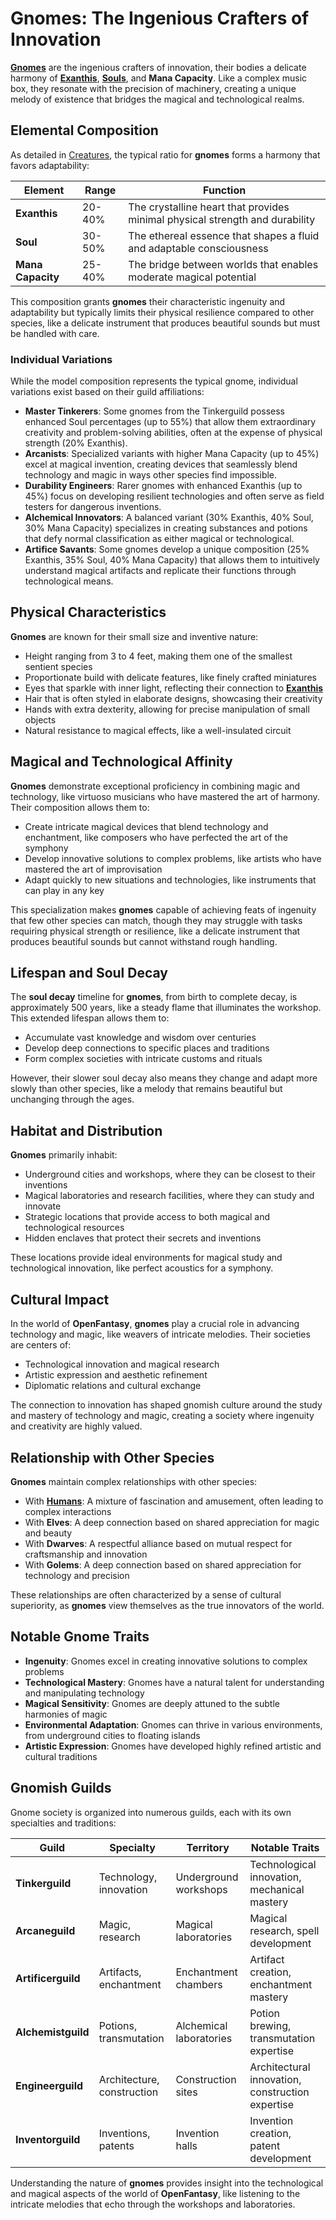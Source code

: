 # **Gnomes**: The Ingenious Crafters of Innovation

[**Gnomes**](/codex/Creatures/Gnomes.md) are the ingenious crafters of innovation, their bodies a delicate harmony of [**Exanthis**](/codex/Basic/Exanthis.md), [**Souls**](/codex/Basic/Soul.md), and **Mana Capacity**. Like a complex music box, they resonate with the precision of machinery, creating a unique melody of existence that bridges the magical and technological realms.

## Elemental Composition

As detailed in [Creatures](/codex/Creatures/Creatures.md), the typical ratio for **gnomes** forms a harmony that favors adaptability:

| Element | Range | Function |
|---------|------------|----------|
| **Exanthis** | 20-40% | The crystalline heart that provides minimal physical strength and durability |
| **Soul** | 30-50% | The ethereal essence that shapes a fluid and adaptable consciousness |
| **Mana Capacity** | 25-40% | The bridge between worlds that enables moderate magical potential |

This composition grants **gnomes** their characteristic ingenuity and adaptability but typically limits their physical resilience compared to other species, like a delicate instrument that produces beautiful sounds but must be handled with care.

### Individual Variations

While the model composition represents the typical gnome, individual variations exist based on their guild affiliations:

- **Master Tinkerers**: Some gnomes from the Tinkerguild possess enhanced Soul percentages (up to 55%) that allow them extraordinary creativity and problem-solving abilities, often at the expense of physical strength (20% Exanthis).
- **Arcanists**: Specialized variants with higher Mana Capacity (up to 45%) excel at magical invention, creating devices that seamlessly blend technology and magic in ways other species find impossible.
- **Durability Engineers**: Rarer gnomes with enhanced Exanthis (up to 45%) focus on developing resilient technologies and often serve as field testers for dangerous inventions.
- **Alchemical Innovators**: A balanced variant (30% Exanthis, 40% Soul, 30% Mana Capacity) specializes in creating substances and potions that defy normal classification as either magical or technological.
- **Artifice Savants**: Some gnomes develop a unique composition (25% Exanthis, 35% Soul, 40% Mana Capacity) that allows them to intuitively understand magical artifacts and replicate their functions through technological means.

## Physical Characteristics

**Gnomes** are known for their small size and inventive nature:
- Height ranging from 3 to 4 feet, making them one of the smallest sentient species
- Proportionate build with delicate features, like finely crafted miniatures
- Eyes that sparkle with inner light, reflecting their connection to [**Exanthis**](/codex/Basic/Exanthis.md)
- Hair that is often styled in elaborate designs, showcasing their creativity
- Hands with extra dexterity, allowing for precise manipulation of small objects
- Natural resistance to magical effects, like a well-insulated circuit

## Magical and Technological Affinity

**Gnomes** demonstrate exceptional proficiency in combining magic and technology, like virtuoso musicians who have mastered the art of harmony. Their composition allows them to:
- Create intricate magical devices that blend technology and enchantment, like composers who have perfected the art of the symphony
- Develop innovative solutions to complex problems, like artists who have mastered the art of improvisation
- Adapt quickly to new situations and technologies, like instruments that can play in any key

This specialization makes **gnomes** capable of achieving feats of ingenuity that few other species can match, though they may struggle with tasks requiring physical strength or resilience, like a delicate instrument that produces beautiful sounds but cannot withstand rough handling.

## Lifespan and Soul Decay

The **soul decay** timeline for **gnomes**, from birth to complete decay, is approximately 500 years, like a steady flame that illuminates the workshop. This extended lifespan allows them to:
- Accumulate vast knowledge and wisdom over centuries
- Develop deep connections to specific places and traditions
- Form complex societies with intricate customs and rituals

However, their slower soul decay also means they change and adapt more slowly than other species, like a melody that remains beautiful but unchanging through the ages.

## Habitat and Distribution

**Gnomes** primarily inhabit:
- Underground cities and workshops, where they can be closest to their inventions
- Magical laboratories and research facilities, where they can study and innovate
- Strategic locations that provide access to both magical and technological resources
- Hidden enclaves that protect their secrets and inventions

These locations provide ideal environments for magical study and technological innovation, like perfect acoustics for a symphony.

## Cultural Impact

In the world of **OpenFantasy**, **gnomes** play a crucial role in advancing technology and magic, like weavers of intricate melodies. Their societies are centers of:
- Technological innovation and magical research
- Artistic expression and aesthetic refinement
- Diplomatic relations and cultural exchange

The connection to innovation has shaped gnomish culture around the study and mastery of technology and magic, creating a society where ingenuity and creativity are highly valued.

## Relationship with Other Species

**Gnomes** maintain complex relationships with other species:
- With [**Humans**](/codex/Creatures/Human.md): A mixture of fascination and amusement, often leading to complex interactions
- With **Elves**: A deep connection based on shared appreciation for magic and beauty
- With **Dwarves**: A respectful alliance based on mutual respect for craftsmanship and innovation
- With **Golems**: A deep connection based on shared appreciation for technology and precision

These relationships are often characterized by a sense of cultural superiority, as **gnomes** view themselves as the true innovators of the world.

## Notable Gnome Traits

- **Ingenuity**: Gnomes excel in creating innovative solutions to complex problems
- **Technological Mastery**: Gnomes have a natural talent for understanding and manipulating technology
- **Magical Sensitivity**: Gnomes are deeply attuned to the subtle harmonies of magic
- **Environmental Adaptation**: Gnomes can thrive in various environments, from underground cities to floating islands
- **Artistic Expression**: Gnomes have developed highly refined artistic and cultural traditions

## Gnomish Guilds

Gnome society is organized into numerous guilds, each with its own specialties and traditions:

| Guild | Specialty | Territory | Notable Traits |
|---------|---------------|---------|-------------------|
| **Tinkerguild** | Technology, innovation | Underground workshops | Technological innovation, mechanical mastery |
| **Arcaneguild** | Magic, research | Magical laboratories | Magical research, spell development |
| **Artificerguild** | Artifacts, enchantment | Enchantment chambers | Artifact creation, enchantment mastery |
| **Alchemistguild** | Potions, transmutation | Alchemical laboratories | Potion brewing, transmutation expertise |
| **Engineerguild** | Architecture, construction | Construction sites | Architectural innovation, construction expertise |
| **Inventorguild** | Inventions, patents | Invention halls | Invention creation, patent development |

Understanding the nature of **gnomes** provides insight into the technological and magical aspects of the world of **OpenFantasy**, like listening to the intricate melodies that echo through the workshops and laboratories. 